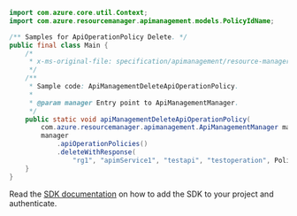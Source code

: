 ```java
import com.azure.core.util.Context;
import com.azure.resourcemanager.apimanagement.models.PolicyIdName;

/** Samples for ApiOperationPolicy Delete. */
public final class Main {
    /*
     * x-ms-original-file: specification/apimanagement/resource-manager/Microsoft.ApiManagement/stable/2021-08-01/examples/ApiManagementDeleteApiOperationPolicy.json
     */
    /**
     * Sample code: ApiManagementDeleteApiOperationPolicy.
     *
     * @param manager Entry point to ApiManagementManager.
     */
    public static void apiManagementDeleteApiOperationPolicy(
        com.azure.resourcemanager.apimanagement.ApiManagementManager manager) {
        manager
            .apiOperationPolicies()
            .deleteWithResponse(
                "rg1", "apimService1", "testapi", "testoperation", PolicyIdName.POLICY, "*", Context.NONE);
    }
}
```

Read the [SDK documentation](https://github.com/Azure/azure-sdk-for-java/blob/azure-resourcemanager-apimanagement_1.0.0-beta.3/sdk/apimanagement/azure-resourcemanager-apimanagement/README.md) on how to add the SDK to your project and authenticate.
